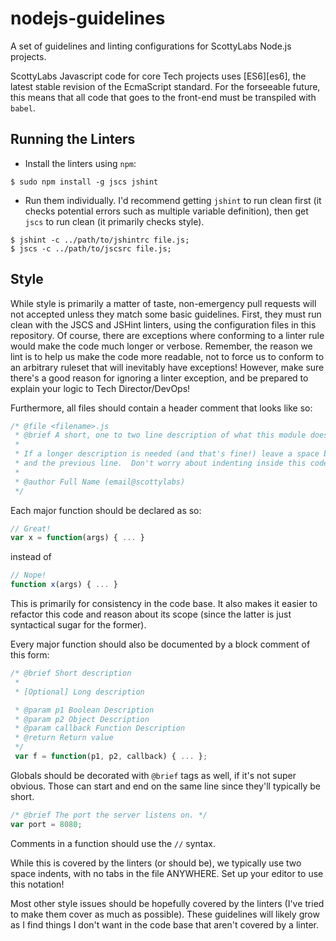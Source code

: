 # nodejs-guidelines
A set of guidelines and linting configurations for ScottyLabs Node.js projects.

ScottyLabs Javascript code for core Tech projects uses [ES6][es6], the latest
stable revision of the EcmaScript standard.  For the forseeable future, this
means that all code that goes to the front-end must be transpiled with `babel`.

## Running the Linters
- Install the linters using `npm`:
```console
$ sudo npm install -g jscs jshint
```

- Run them individually.  I'd recommend getting `jshint` to run clean first (it
  checks potential errors such as multiple variable definition), then get `jscs`
  to run clean (it primarily checks style).

```console
$ jshint -c ../path/to/jshintrc file.js;
$ jscs -c ../path/to/jscsrc file.js;
```

## Style

While style is primarily a matter of taste, non-emergency pull requests will not
accepted unless they match some basic guidelines.  First, they must run clean
with the JSCS and JSHint linters, using the configuration files in this
repository.  Of course, there are exceptions where conforming to a linter rule
would make the code much longer or verbose.  Remember, the reason we lint is to
help us make the code more readable, not to force us to conform to an arbitrary
ruleset that will inevitably have exceptions!  However, make sure there's a good
reason for ignoring a linter exception, and be prepared to explain your logic to
Tech Director/DevOps!

Furthermore, all files should contain a header comment that looks like so:
```js
/* @file <filename>.js
 * @brief A short, one to two line description of what this module does.
 * 
 * If a longer description is needed (and that's fine!) leave a space between us
 * and the previous line.  Don't worry about indenting inside this code block.
 *
 * @author Full Name (email@scottylabs)
 */
```

Each major function should be declared as so:
```js
// Great!
var x = function(args) { ... }
```
instead of 
```js
// Nope!
function x(args) { ... }
```
This is primarily for consistency in the code base.  It also makes it easier to
refactor this code and reason about its scope (since the latter is just
syntactical sugar for the former).

Every major function should also be documented by a block comment of this form:
```js
/* @brief Short description
 * 
 * [Optional] Long description

 * @param p1 Boolean Description
 * @param p2 Object Description
 * @param callback Function Description
 * @return Return value
 */
 var f = function(p1, p2, callback) { ... };
```

Globals should be decorated with `@brief` tags as well, if it's not super
obvious.  Those can start and end on the same line since they'll typically be
short.
```js
/* @brief The port the server listens on. */
var port = 8080;
```

Comments in a function should use the `//` syntax.

While this is covered by the linters (or should be), we typically use two space
indents, with no tabs in the file ANYWHERE.  Set up your editor to use this
notation!

Most other style issues should be hopefully covered by the linters (I've tried
to make them cover as much as possible).  These guidelines will likely grow as I
find things I don't want in the code base that aren't covered by a linter.
